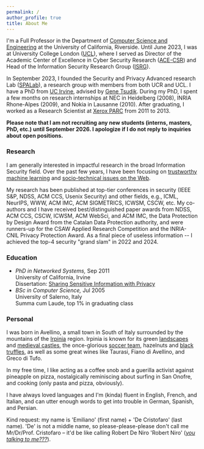 ```yaml
---
permalink: /
author_profile: true
title: About Me
---
```


I'm a Full Professor in the Department of [Computer Science and Engineering](https://www1.cs.ucr.edu) at the University of California, Riverside.
Until June 2023, I was at University College London ([UCL](http://www.ucl.ac.uk/)), where I served as Director of the Academic Center of Excellence in Cyber Security Research ([ACE-CSR](https://www.ucl.ac.uk/cybersecurity-centre-of-excellence/)) and Head of the Information Security Research Group ([ISRG](https://sec.cs.ucl.ac.uk)).

In September 2023, I founded the Security and Privacy Advanced research Lab ([SPALab](https://spalab.cs.ucr.edu)), a research group with members from both UCR and UCL.
I have a PhD from [UC Irvine](https://www.cs.uci.edu), advised by [Gene Tsudik](https://www.ics.uci.edu/~gts/).
During my PhD, I spent a few months on research internships at NEC in Heidelberg (2008), INRIA Rhone-Alpes (2009), and Nokia in Lausanne (2010).
After graduating, I worked as a Research Scientist at [Xerox PARC](http://www.parc.com/) from 2011 to 2013.

**Please note that I am not recruiting any new students (interns, masters, PhD, etc.) until September 2026. I apologize if I do not reply to inquiries about open positions.**

### Research

I am generally interested in impactful research in the broad Information Security field. Over the past few years, I have been focusing on [trustworthy machine learning](https://emilianodc.com/trustworthy-ML) and [socio-technical issues on the Web](https://emilianodc.com/cybersafety/).

My research has been published at top-tier conferences in security (IEEE S&P, NDSS, ACM CCS, Usenix Security) and other fields, e.g., ICML, NeurIPS, WWW, ACM IMC, ACM SIGMETRICS, ICWSM, CSCW, etc. My co-authors and I have received best/distinguished paper awards from NDSS, ACM CCS, CSCW, ICWSM, ACM WebSci, and ACM IMC, the Data Protection by Design Award from the Catalan Data Protection authority, and were runners-up for the CSAW Applied Research Competition and the INRIA-CNIL Privacy Protection Award. As a final piece of useless information -- I achieved the top-4 security "grand slam" in 2022 and 2024.

### Education
- *PhD in Networked Systems,* Sep 2011   
  University of California, Irvine  
  Dissertation: [Sharing Sensitive Information with Privacy](https://emilianodc.com/PAPERS/dissertation.pdf) 
- *BSc in Computer Science,* Jul 2005  
  University of Salerno, Italy  
  Summa cum Laude, top 1% in graduating class
 

### Personal
I was born in Avellino, a small town in South of Italy surrounded by the mountains of the [Irpinia](https://en.wikipedia.org/wiki/Irpinia) region. Irpinia is known for its green [landscapes](https://web.unisa.it/en/campus-life/surroundings/irpinia) and <a href="http://www.irpinia24.it/wp/wp-content/uploads/2016/12/header.jpg" target="_blank">medieval castles</a>, the once-glorious [soccer team](https://en.wikipedia.org/wiki/U.S._Avellino_1912), hazelnuts and <a href="https://www.ecoturismocampania.it/wp-content/uploads/2015/10/tartufo-nero-di-bagnoli-irpino.jpg" target="_blank">black truffles</a>, as well as some great wines like Taurasi, Fiano di Avellino, and Greco di Tufo.  

In my free time, I like acting as a coffee snob and a guerilla activist against pineapple on pizza, nostalgically reminiscing about surfing in San Onofre, and cooking (only pasta and pizza, obviously).  

I have always loved languages and I'm (kinda) fluent in English, French, and Italian, and can utter enough words to get into trouble in German, Spanish, and Persian.

Kind request: my name is 'Emiliano' (first name) + 'De Cristofaro' (last name). 'De' is not a middle name, so please-please-please don't call me Mr/Dr/Prof. Cristofaro &ndash; it'd be like calling Robert De Niro 'Robert Niro' ([_you talking to me???_](https://youtu.be/-QWL-FwX4t4?si=r5EPjYF8toF6rEdw&t=52)).
